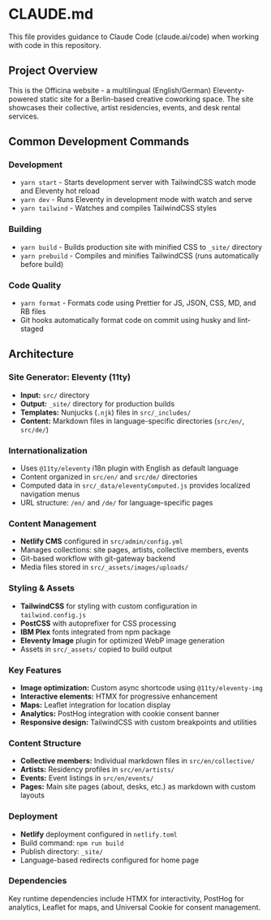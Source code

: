 # CLAUDE.md

This file provides guidance to Claude Code (claude.ai/code) when working with code in this repository.

## Project Overview

This is the Officina website - a multilingual (English/German) Eleventy-powered static site for a Berlin-based creative coworking space. The site showcases their collective, artist residencies, events, and desk rental services.

## Common Development Commands

### Development
- `yarn start` - Starts development server with TailwindCSS watch mode and Eleventy hot reload
- `yarn dev` - Runs Eleventy in development mode with watch and serve
- `yarn tailwind` - Watches and compiles TailwindCSS styles

### Building
- `yarn build` - Builds production site with minified CSS to `_site/` directory
- `yarn prebuild` - Compiles and minifies TailwindCSS (runs automatically before build)

### Code Quality
- `yarn format` - Formats code using Prettier for JS, JSON, CSS, MD, and RB files
- Git hooks automatically format code on commit using husky and lint-staged

## Architecture

### Site Generator: Eleventy (11ty)
- **Input:** `src/` directory
- **Output:** `_site/` directory for production builds
- **Templates:** Nunjucks (`.njk`) files in `src/_includes/`
- **Content:** Markdown files in language-specific directories (`src/en/`, `src/de/`)

### Internationalization
- Uses `@11ty/eleventy` i18n plugin with English as default language
- Content organized in `src/en/` and `src/de/` directories
- Computed data in `src/_data/eleventyComputed.js` provides localized navigation menus
- URL structure: `/en/` and `/de/` for language-specific pages

### Content Management
- **Netlify CMS** configured in `src/admin/config.yml`
- Manages collections: site pages, artists, collective members, events
- Git-based workflow with git-gateway backend
- Media files stored in `src/_assets/images/uploads/`

### Styling & Assets
- **TailwindCSS** for styling with custom configuration in `tailwind.config.js`
- **PostCSS** with autoprefixer for CSS processing
- **IBM Plex** fonts integrated from npm package
- **Eleventy Image** plugin for optimized WebP image generation
- Assets in `src/_assets/` copied to build output

### Key Features
- **Image optimization:** Custom async shortcode using `@11ty/eleventy-img`
- **Interactive elements:** HTMX for progressive enhancement
- **Maps:** Leaflet integration for location display
- **Analytics:** PostHog integration with cookie consent banner
- **Responsive design:** TailwindCSS with custom breakpoints and utilities

### Content Structure
- **Collective members:** Individual markdown files in `src/en/collective/`
- **Artists:** Residency profiles in `src/en/artists/`
- **Events:** Event listings in `src/en/events/`
- **Pages:** Main site pages (about, desks, etc.) as markdown with custom layouts

### Deployment
- **Netlify** deployment configured in `netlify.toml`
- Build command: `npm run build`
- Publish directory: `_site/`
- Language-based redirects configured for home page

### Dependencies
Key runtime dependencies include HTMX for interactivity, PostHog for analytics, Leaflet for maps, and Universal Cookie for consent management.